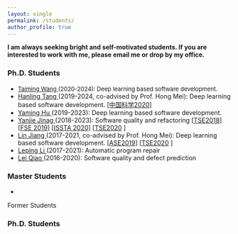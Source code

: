 ```yaml
---
layout: single
permalink: /students/
author_profile: true
---
```

 **I am always seeking bright and self-motivated students. If you are interested to work with me, please email me or drop by my office.**
 
### Ph.D. Students

* <font size="2">[Taiming Wang ](#) (2020-2024): Deep learning based software development.</font>
* [Hanling Tang ](#) (2019-2024, co-advised by Prof. Hong Mei): Deep learning based software development.  [<a href="https://rdcu.be/b6ln4 ">中国科学2020</a>]
* [Yaming Hu ](#) (2019-2023): Deep learning based software development.
* [Yanjie Jinag ](#) (2018-2023): Software quality and refactoring  [<a href="https://ieeexplore.ieee.org/document/8454758">TSE2018</a>]  [<a href="https://dl.acm.org/doi/abs/10.1145/3338906.3338929">FSE 2019</a>]  [<a href="https://dl.acm.org/doi/10.1145/3395363.3397355">ISSTA 2020</a>]  [<a href="https://ieeexplore.ieee.org/document/9096573">TSE2020</a> ]
* [Lin Jiang ](#) (2017-2021, co-advised by Prof. Hong Mei): Deep learning based software development.   [<a href="https://ieeexplore.ieee.org/document/8952208">ASE2019</a>]   [<a href="https://ieeexplore.ieee.org/document/9171589">TSE2020</a> ]
* [Leping Li ](#) (2017-2021): Automatic program repair
* [Lei Qiao ](#) (2016-2020): Software quality and defect prediction

### Master Students

* []()

Former Students
### Ph.D. Students


